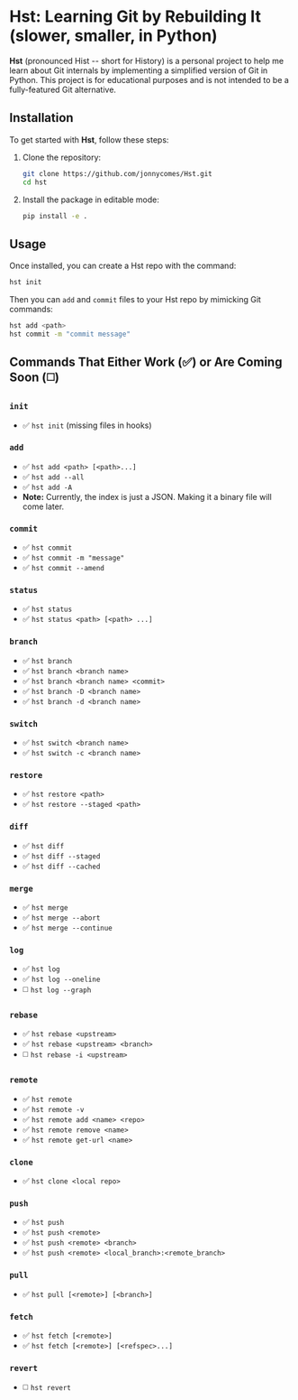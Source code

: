 # Hst: Learning Git by Rebuilding It (slower, smaller, in Python)

**Hst** (pronounced Hist -- short for History) is a personal project to help me learn about Git internals by implementing a simplified version of Git in Python. This project is for educational purposes and is not intended to be a fully-featured Git alternative.

## Installation

To get started with **Hst**, follow these steps:

1. Clone the repository:

   ```bash
   git clone https://github.com/jonnycomes/Hst.git
   cd hst
   ```

2. Install the package in editable mode:

   ```bash
   pip install -e .
   ```

## Usage

Once installed, you can create a Hst repo with the command:

```bash
hst init
```
Then you can `add` and `commit` files to your Hst repo by mimicking Git commands:

```bash
hst add <path>
hst commit -m "commit message"
```

## Commands That Either Work (✅) or Are Coming Soon (◻️)

### `init`
- ✅ `hst init` (missing files in hooks)

### `add`
- ✅ `hst add <path> [<path>...]`
- ✅ `hst add --all`
- ✅ `hst add -A`
- **Note:** Currently, the index is just a JSON. Making it a binary file will come later. 

### `commit`
- ✅ `hst commit`
- ✅ `hst commit -m "message"`
- ✅ `hst commit --amend`

### `status`
- ✅ `hst status`
- ✅ `hst status <path> [<path> ...]`

### `branch`
- ✅ `hst branch`
- ✅ `hst branch <branch name>`
- ✅ `hst branch <branch name> <commit>`
- ✅ `hst branch -D <branch name>`
- ✅ `hst branch -d <branch name>`

### `switch`
- ✅ `hst switch <branch name>`
- ✅ `hst switch -c <branch name>`

### `restore`
- ✅ `hst restore <path>`
- ✅ `hst restore --staged <path>`

### `diff`
- ✅ `hst diff`
- ✅ `hst diff --staged`
- ✅ `hst diff --cached`

### `merge`
- ✅ `hst merge`
- ✅ `hst merge --abort`
- ✅ `hst merge --continue`

### `log`
- ✅ `hst log`
- ✅ `hst log --oneline`
- ◻️ `hst log --graph`

### `rebase`
- ✅ `hst rebase <upstream>`
- ✅ `hst rebase <upstream> <branch>`
- ◻️ `hst rebase -i <upstream>`

### `remote`
- ✅ `hst remote`
- ✅ `hst remote -v`
- ✅ `hst remote add <name> <repo>`
- ✅ `hst remote remove <name>`
- ✅ `hst remote get-url <name>`

### `clone`
- ✅ `hst clone <local repo>`

### `push`
- ✅ `hst push`
- ✅ `hst push <remote>`
- ✅ `hst push <remote> <branch>`
- ✅ `hst push <remote> <local_branch>:<remote_branch>`

### `pull`
- ✅ `hst pull [<remote>] [<branch>]`

### `fetch`
- ✅ `hst fetch [<remote>]`
- ✅ `hst fetch [<remote>] [<refspec>...]`

### `revert`
- ◻️ `hst revert`


